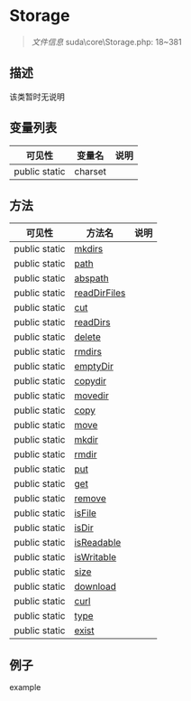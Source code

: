 #  Storage 

> *文件信息* suda\core\Storage.php: 18~381



## 描述

该类暂时无说明





## 变量列表
| 可见性 |  变量名   | 说明 |
|--------|----|------|
| public static  | charset | | 



## 方法


| 可见性 | 方法名 | 说明 |
|--------|-------|------|
| public static|[mkdirs](Storage/mkdirs.md) |  |
| public static|[path](Storage/path.md) |  |
| public static|[abspath](Storage/abspath.md) |  |
| public static|[readDirFiles](Storage/readDirFiles.md) |  |
| public static|[cut](Storage/cut.md) |  |
| public static|[readDirs](Storage/readDirs.md) |  |
| public static|[delete](Storage/delete.md) |  |
| public static|[rmdirs](Storage/rmdirs.md) |  |
| public static|[emptyDir](Storage/emptyDir.md) |  |
| public static|[copydir](Storage/copydir.md) |  |
| public static|[movedir](Storage/movedir.md) |  |
| public static|[copy](Storage/copy.md) |  |
| public static|[move](Storage/move.md) |  |
| public static|[mkdir](Storage/mkdir.md) |  |
| public static|[rmdir](Storage/rmdir.md) |  |
| public static|[put](Storage/put.md) |  |
| public static|[get](Storage/get.md) |  |
| public static|[remove](Storage/remove.md) |  |
| public static|[isFile](Storage/isFile.md) |  |
| public static|[isDir](Storage/isDir.md) |  |
| public static|[isReadable](Storage/isReadable.md) |  |
| public static|[isWritable](Storage/isWritable.md) |  |
| public static|[size](Storage/size.md) |  |
| public static|[download](Storage/download.md) |  |
| public static|[curl](Storage/curl.md) |  |
| public static|[type](Storage/type.md) |  |
| public static|[exist](Storage/exist.md) |  |



## 例子

example